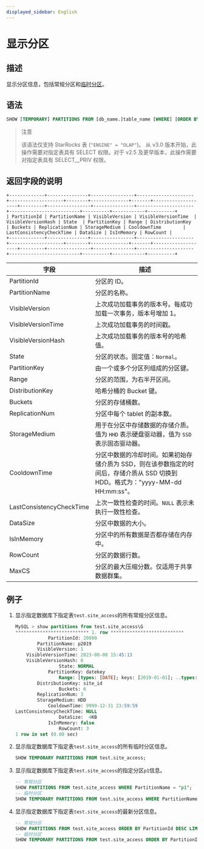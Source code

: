 ```yaml
---
displayed_sidebar: English
---
```


# 显示分区

## 描述

显示分区信息，包括常规分区和[临时分区](../../../table_design/Temporary_partition.md)。

## 语法

```sql
SHOW [TEMPORARY] PARTITIONS FROM [db_name.]table_name [WHERE] [ORDER BY] [LIMIT]
```

> 注意
>
> 该语法仅支持 StarRocks 表 (`"ENGINE" = "OLAP"`)。
> 从 v3.0 版本开始，此操作需要对指定表具有 SELECT 权限。对于 v2.5 及更早版本，此操作需要对指定表具有 SELECT__PRIV 权限。

## 返回字段的说明

```plaintext
+-------------+---------------+----------------+---------------------+--------------------+--------+--------------+-------+--------------------+---------+----------------+---------------+---------------------+--------------------------+----------+------------+----------+
| PartitionId | PartitionName | VisibleVersion | VisibleVersionTime  | VisibleVersionHash | State  | PartitionKey | Range | DistributionKey    | Buckets | ReplicationNum | StorageMedium | CooldownTime        | LastConsistencyCheckTime | DataSize | IsInMemory | RowCount |
+-------------+---------------+----------------+---------------------+--------------------+--------+--------------+-------+--------------------+---------+----------------+---------------+---------------------+--------------------------+----------+------------+----------+
```

| **字段**                | **描述**                                              |
| ------------------------ | ------------------------------------------------------------ |
| PartitionId              | 分区的 ID。                                |
| PartitionName            | 分区的名称。                                   |
| VisibleVersion           | 上次成功加载事务的版本号。每成功加载一次事务，版本号增加 1。 |
| VisibleVersionTime       | 上次成功加载事务的时间戳。       |
| VisibleVersionHash       | 上次成功加载事务的版本号的哈希值。 |
| State                    | 分区的状态。固定值：`Normal`。           |
| PartitionKey             | 由一个或多个分区列组成的分区键。 |
| Range                    | 分区的范围，为右半开区间。 |
| DistributionKey          | 哈希分桶的 Bucket 键。                            |
| Buckets                  | 分区的存储桶数。                     |
| ReplicationNum           | 分区中每个 tablet 的副本数。        |
| StorageMedium            | 用于在分区中存储数据的存储介质。值为 `HHD` 表示硬盘驱动器，值为 `SSD` 表示固态驱动器。 |
| CooldownTime             | 分区中数据的冷却时间。如果初始存储介质为 SSD，则在该参数指定的时间后，存储介质从 SSD 切换到 HDD。格式为："yyyy-MM-dd HH:mm:ss"。 |
| LastConsistencyCheckTime | 上次一致性检查的时间。`NULL` 表示未执行一致性检查。 |
| DataSize                 | 分区中数据的大小。                          |
| IsInMemory               | 分区中的所有数据是否都存储在内存中。          |
| RowCount                 | 分区的数据行数。                    |
| MaxCS                    | 分区的最大压缩分数。仅适用于共享数据群集。                    |

## 例子

1. 显示指定数据库下指定表`test.site_access`的所有常规分区信息。

    ```SQL
    MySQL > show partitions from test.site_access\G
    *************************** 1. row ***************************
                PartitionId: 20990
            PartitionName: p2019 
            VisibleVersion: 1
        VisibleVersionTime: 2023-08-08 15:45:13
        VisibleVersionHash: 0
                    State: NORMAL
                PartitionKey: datekey
                    Range: [types: [DATE]; keys: [2019-01-01]; ..types: [DATE]; keys: [2020-01-01]; )
            DistributionKey: site_id
                    Buckets: 6
            ReplicationNum: 3
            StorageMedium: HDD
                CooldownTime: 9999-12-31 23:59:59
    LastConsistencyCheckTime: NULL
                    DataSize:  4KB   
                IsInMemory: false
                    RowCount: 3 
    1 row in set (0.00 sec)
    ```

2. 显示指定数据库下指定表`test.site_access`的所有临时分区信息。

    ```sql
    SHOW TEMPORARY PARTITIONS FROM test.site_access;
    ```

3. 显示指定数据库下指定表`test.site_access`的指定分区`p1`信息。

    ```sql
    -- 常规分区
    SHOW PARTITIONS FROM test.site_access WHERE PartitionName = "p1";
    -- 临时分区
    SHOW TEMPORARY PARTITIONS FROM test.site_access WHERE PartitionName = "p1";
    ```

4. 显示指定数据库下指定表`test.site_access`的最新分区信息。

    ```sql
    -- 常规分区
    SHOW PARTITIONS FROM test.site_access ORDER BY PartitionId DESC LIMIT 1;
    -- 临时分区
    SHOW TEMPORARY PARTITIONS FROM test.site_access ORDER BY PartitionId DESC LIMIT 1;
    ```
